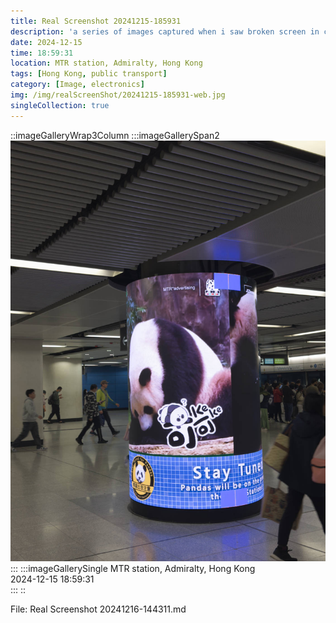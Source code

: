 ```yaml
---
title: Real Screenshot 20241215-185931
description: 'a series of images captured when i saw broken screen in city'
date: 2024-12-15
time: 18:59:31
location: MTR station, Admiralty, Hong Kong
tags: [Hong Kong, public transport]
category: [Image, electronics]
img: /img/realScreenShot/20241215-185931-web.jpg
singleCollection: true
---
```


::imageGalleryWrap3Column
    :::imageGallerySpan2
    ![alt text](/img/realScreenShot/20241215-185931-web.jpg) 
    :::
    :::imageGallerySingle
    MTR station, Admiralty, Hong Kong  
    2024-12-15     18:59:31  
   :::
::

File: Real Screenshot 20241216-144311.md